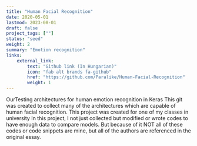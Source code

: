 ```yaml
---
title: "Human Facial Recognition"
date: 2020-05-01
lastmod: 2023-08-01
draft: false
project_tags: [""]
status: "seed"
weight: 2
summary: "Emotion recognition"
links:
    external_link:
        text: "Github link (In Hungarian)"
        icon: "fab alt brands fa-github"
        href: "https://github.com/Paralike/Human-Facial-Recognition"
        weight: 1
---
```

OurTesting architectures for human emotion recognition in Keras This git was created to collect many of the architectures which are capable of human facial recognition. This project was created for one of my classes in university In this project, I not just collected but modified or wrote codes to have enough data to compare models. But because of it NOT all of these codes or code snippets are mine, but all of the authors are referenced in the original essay.